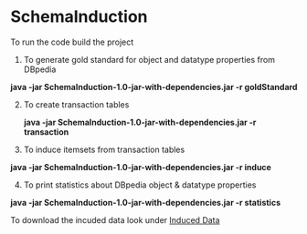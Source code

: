 # SchemaInduction

To run the code build the project

1) To generate gold standard for object and datatype properties from DBpedia
<p><b>java -jar SchemaInduction-1.0-jar-with-dependencies.jar -r goldStandard</b></p>

2) To create transaction tables <p><b>java -jar SchemaInduction-1.0-jar-with-dependencies.jar -r transaction </b></p>

3) To induce itemsets from transaction tables
<p><b>java -jar SchemaInduction-1.0-jar-with-dependencies.jar -r induce </b></p>

4) To print statistics about DBpedia object & datatype properties
<p><b>java -jar SchemaInduction-1.0-jar-with-dependencies.jar -r statistics</b></p>

To download the incuded data look under <a href="https://github.com/ag-sc/SchemaInduction/tree/master/induction" class="js-navigation-open" title="transactionTables">Induced Data</a>
